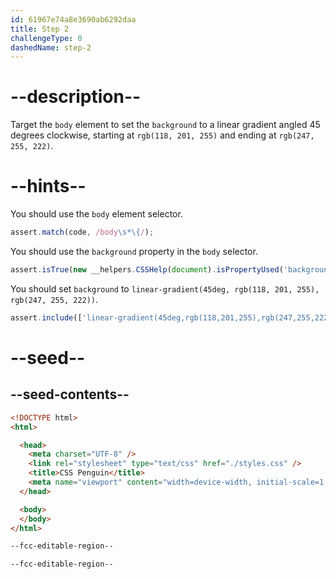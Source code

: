 ```yaml
---
id: 61967e74a8e3690ab6292daa
title: Step 2
challengeType: 0
dashedName: step-2
---
```


# --description--

Target the `body` element to set the `background` to a linear gradient angled 45 degrees clockwise, starting at `rgb(118, 201, 255)` and ending at `rgb(247, 255, 222)`.

# --hints--

You should use the `body` element selector.

```js
assert.match(code, /body\s*\{/);
```

You should use the `background` property in the `body` selector.

```js
assert.isTrue(new __helpers.CSSHelp(document).isPropertyUsed('background'));
```

You should set `background` to `linear-gradient(45deg, rgb(118, 201, 255), rgb(247, 255, 222))`.

```js
assert.include(['linear-gradient(45deg,rgb(118,201,255),rgb(247,255,222))', 'rgba(0,0,0,0)linear-gradient(45deg,rgb(118,201,255),rgb(247,255,222))repeatscroll0%0%'], new __helpers.CSSHelp(document).getStyle('body')?.getPropVal('background', true));
```

# --seed--

## --seed-contents--

```html
<!DOCTYPE html>
<html>

  <head>
    <meta charset="UTF-8" />
    <link rel="stylesheet" type="text/css" href="./styles.css" />
    <title>CSS Penguin</title>
    <meta name="viewport" content="width=device-width, initial-scale=1.0" />
  </head>

  <body>
  </body>
</html>
```

```css
--fcc-editable-region--

--fcc-editable-region--
```
